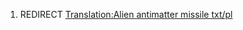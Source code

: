 1.  REDIRECT [Translation:Alien antimatter missile
    txt/pl](Translation:Alien_antimatter_missile_txt/pl "wikilink")